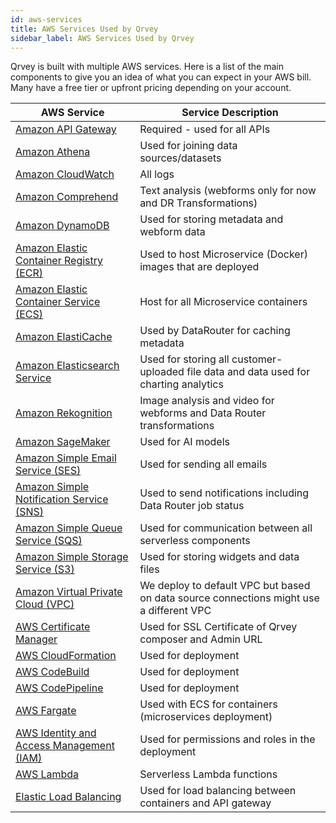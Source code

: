 ```yaml
---
id: aws-services
title: AWS Services Used by Qrvey
sidebar_label: AWS Services Used by Qrvey
---
```

<div style={{textAlign: "justify"}}>

Qrvey is built with multiple AWS services. Here is a list of the main components to give you an idea of what you can expect in your AWS bill. Many have a free tier or upfront pricing depending on your account.

<table className="aws">
	<thead>
	<tr>
		<th>AWS Service</th>
		<th>Service Description</th>
	</tr>
	</thead>
	<tbody>
	<tr>
		<td><a href="https://aws.amazon.com/api-gateway/">Amazon API Gateway</a></td>
		<td>Required - used for all APIs</td>
	</tr>
	<tr>
		<td><a href="https://aws.amazon.com/athena/">Amazon Athena</a></td>
		<td>Used for joining data sources/datasets</td>
	</tr>
	<tr>
		<td><a href="https://aws.amazon.com/cloudwatch">Amazon CloudWatch</a></td>
		<td>All logs</td>
	</tr>
	<tr>
		<td><a href="https://aws.amazon.com/comprehend">Amazon Comprehend</a></td>
		<td>Text analysis (webforms only for now and DR Transformations)</td>
	</tr>
    <tr>
		<td><a href="https://aws.amazon.com/dynamodb/">Amazon DynamoDB</a></td>
		<td>Used for storing metadata and webform data</td>
	</tr>
	<tr>
		<td><a href="https://aws.amazon.com/ecr/">Amazon Elastic Container Registry (ECR)</a></td>
		<td>Used to host Microservice (Docker) images that are deployed</td>
	</tr>
	<tr>
		<td><a href="https://aws.amazon.com/ecs/">Amazon Elastic Container Service (ECS)</a></td>
		<td>Host for all Microservice containers</td>
	</tr>
 	<tr>
		<td><a href="https://aws.amazon.com/elasticache">Amazon ElastiCache</a></td>
		<td>Used by DataRouter for caching metadata</td>
	</tr>
	<tr>
		<td><a href="https://aws.amazon.com/elasticsearch-service">Amazon Elasticsearch Service</a></td>
		<td>Used for storing all customer-uploaded file data and data used for charting analytics</td>
	</tr>
	<tr>
		<td><a href="https://aws.amazon.com/rekognition">Amazon Rekognition</a></td>
		<td>Image analysis and video for webforms and Data Router transformations</td>
	</tr>
	<tr>
		<td><a href="https://aws.amazon.com/sagemaker/">Amazon SageMaker</a></td>
		<td>Used for AI models</td>
	</tr>
	<tr>
		<td><a href="https://aws.amazon.com/ses/">Amazon Simple Email Service (SES)</a></td>
		<td>Used for sending all emails</td>
	</tr>
	<tr>
		<td><a href="https://aws.amazon.com/sns/">Amazon Simple Notification Service (SNS)</a></td>
		<td>Used to send notifications including Data Router job status</td>
	</tr><tr>
		<td><a href="https://aws.amazon.com/sqs/">Amazon Simple Queue Service (SQS)</a></td>
		<td>Used for communication between all serverless components</td>
	</tr>
	<tr>
		<td><a href="https://aws.amazon.com/s3/">Amazon Simple Storage Service (S3)</a></td>
		<td>Used for storing widgets and data files</td>
	</tr><tr>
		<td><a href="https://aws.amazon.com/vpc/">Amazon Virtual Private Cloud (VPC)</a></td>
		<td>We deploy to default VPC but based on data source connections might use a different VPC</td>
	</tr>	
    <tr>
		<td><a href="https://aws.amazon.com/certificate-manager/">AWS Certificate Manager</a></td>
		<td>Used for SSL Certificate of Qrvey composer and Admin URL</td>
	</tr><tr>
		<td><a href="https://aws.amazon.com/cloudformation">AWS CloudFormation</a></td>
		<td>Used for deployment</td>
	</tr>
	<tr>
		<td><a href="https://aws.amazon.com/codebuild/">AWS CodeBuild</a></td>
		<td>Used for deployment</td>
	</tr>
	<tr>
		<td><a href="https://aws.amazon.com/codepipeline/">AWS CodePipeline</a></td>
		<td>Used for deployment</td>
	</tr><tr>
		<td><a href="https://aws.amazon.com/fargate/">AWS Fargate</a></td>
		<td>Used with ECS for containers (microservices deployment)</td>
	</tr>
	<tr>
		<td><a href="https://aws.amazon.com/iam/">AWS Identity and Access Management (IAM)</a></td>
		<td>Used for permissions and roles in the deployment</td>
	</tr>
	<tr>
		<td><a href="https://aws.amazon.com/lambda/">AWS Lambda</a></td>
		<td>Serverless Lambda functions</td>
	</tr>
	<tr>
		<td><a href="https://aws.amazon.com/elasticloadbalancing">Elastic Load Balancing</a></td>
		<td>Used for load balancing between containers and API gateway</td>
	</tr>
</tbody></table> 
 
</div>